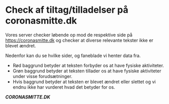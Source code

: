 # Check af tiltag/tilladelser på coronasmitte.dk

Vores server checker løbende op mod de respektive side på https://coronasmitte.dk og checker at diverse relevante tekster ikke er blevet ændret.

Nedenfor kan du se hvilke sider, og faneblade vi henter data fra.
 
 * Rød baggrund betyder at teksten forbyder os at have fysiske aktiviteter. 
 * Grøn baggrund betyder at teksten tillader os at have fysiske aktiviteter under visse forudsætninger.
 * Hvis baggrund betyder at teksten er blevet ændret eller slettet og vi endnu ikke har vurderet hvad det betyder for os.

*****CORONASMITTE.DK*****
